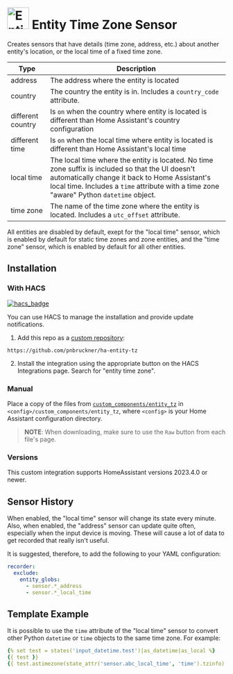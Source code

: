 # <img src="https://brands.home-assistant.io/entity_tz/icon.png" alt="Entity Time Zone Sensor" width="50" height="50"/> Entity Time Zone Sensor

Creates sensors that have details (time zone, address, etc.) about another entity's location, or the local time of a fixed time zone.

Type | Description
-|-
address | The address where the entity is located
country | The country the entity is in. Includes a `country_code` attribute.
different country | Is `on` when the country where entity is located is different than Home Assistant's country configuration
different time | Is `on` when the local time where entity is located is different than Home Assistant's local time
local time | The local time where the entity is located. No time zone suffix is included so that the UI doesn't automatically change it back to Home Assistant's local time. Includes a `time` attribute with a time zone "aware" Python `datetime` object.
time zone | The name of the time zone where the entity is located. Includes a `utc_offset` attribute.

All entities are disabled by default,
exept for the "local time" sensor, which is enabled by default for static time zones and zone entities,
and the "time zone" sensor, which is enabled by default for all other entities.

## Installation
### With HACS
[![hacs_badge](https://img.shields.io/badge/HACS-Custom-41BDF5.svg)](https://hacs.xyz/)

You can use HACS to manage the installation and provide update notifications.

1. Add this repo as a [custom repository](https://hacs.xyz/docs/faq/custom_repositories/):

```text
https://github.com/pnbruckner/ha-entity-tz
```

2. Install the integration using the appropriate button on the HACS Integrations page. Search for "entity time zone".

### Manual

Place a copy of the files from [`custom_components/entity_tz`](custom_components/entity_tz)
in `<config>/custom_components/entity_tz`,
where `<config>` is your Home Assistant configuration directory.

>__NOTE__: When downloading, make sure to use the `Raw` button from each file's page.

### Versions

This custom integration supports HomeAssistant versions 2023.4.0 or newer.

## Sensor History

When enabled, the "local time" sensor will change its state every minute.
Also, when enabled, the "address" sensor can update quite often, especially when the input device is moving.
These will cause a lot of data to get recorded that really isn't useful.

It is suggested, therefore, to add the following to your YAML configuration:
```yaml
recorder:
  exclude:
    entity_globs:
      - sensor.*_address
      - sensor.*_local_time
```

## Template Example

It is possible to use the `time` attribute of the "local time" sensor to convert other
Python `datetime` or `time` objects to the same time zone.
For example:
```yaml
{% set test = states('input_datetime.test')|as_datetime|as_local %}
{{ test }}
{{ test.astimezone(state_attr('sensor.abc_local_time', 'time').tzinfo) }}
```
